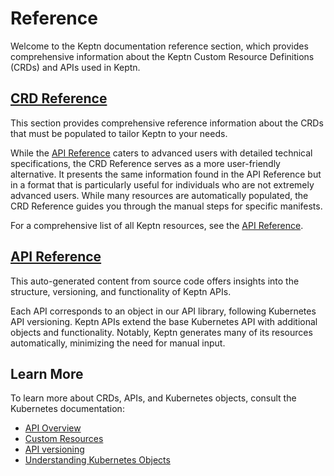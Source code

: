 # Reference

Welcome to the Keptn documentation reference section,
which provides comprehensive information about the Keptn Custom Resource Definitions (CRDs) and APIs used in Keptn.

## [CRD Reference](./crd-reference/index.md)

This section provides comprehensive reference information about the CRDs
that must be populated to tailor Keptn to your needs.

While the [API Reference](./api-reference/index.md) caters to advanced users with detailed technical specifications,
the CRD Reference serves as a more user-friendly alternative.
It presents the same information found in the API Reference but in a format
that is particularly useful for individuals who are not extremely advanced users.
While many resources are automatically populated,
the CRD Reference guides you through the manual steps for specific manifests.

For a comprehensive list of all Keptn resources, see the [API Reference](./api-reference/index.md).

## [API Reference](./api-reference/index.md)

This auto-generated content from source code offers insights into the structure,
versioning, and functionality of Keptn APIs.

Each API corresponds to an object in our API library, following Kubernetes API versioning.
Keptn APIs extend the base Kubernetes API with additional objects and functionality.
Notably, Keptn generates many of its resources automatically, minimizing the need for manual input.

## Learn More 

To learn more about CRDs, APIs, and Kubernetes objects, consult the Kubernetes documentation:

* [API Overview](https://kubernetes.io/docs/reference/using-api/)
* [Custom Resources](https://kubernetes.io/docs/concepts/extend-kubernetes/api-extension/custom-resources/)
* [API versioning](https://kubernetes.io/docs/reference/using-api/#api-versioning)
* [Understanding Kubernetes Objects](https://kubernetes.io/docs/concepts/overview/working-with-objects/kubernetes-objects/)